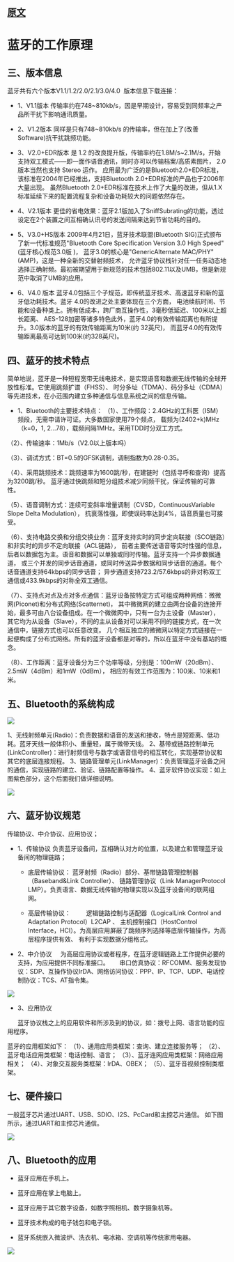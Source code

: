 

## [原文](https://blog.csdn.net/xubin341719/article/details/38145507)

# 蓝牙的工作原理

## 三、版本信息 

蓝牙共有六个版本V1.1/1.2/2.0/2.1/3.0/4.0  版本信息下载连接：

- 1、V1.1版本
传输率约在748~810kb/s，因是早期设计，容易受到同频率之产品所干扰下影响通讯质量。

- 2、V1.2版本
同样是只有748~810kb/s 的传输率，但在加上了(改善 Software)抗干扰跳频功能。

- 3、V2.0+EDR版本
是 1.2 的改良提升版，传输率约在1.8M/s~2.1M/s，开始支持双工模式——即一面作语音通讯，同时亦可以传输档案/高质素图片，
2.0 版本当然也支持 Stereo 运作。
应用最为广泛的是Bluetooth2.0+EDR标准，该标准在2004年已经推出，支持Bluetooth 2.0+EDR标准的产品也于2006年大量出现。
虽然Bluetooth 2.0+EDR标准在技术上作了大量的改进，但从1.X标准延续下来的配置流程复杂和设备功耗较大的问题依然存在。

- 4、V2.1版本
更佳的省电效果：蓝牙2.1版加入了SniffSubrating的功能，透过设定在2个装置之间互相确认讯号的发送间隔来达到节省功耗的目的。

- 5、V3.0+HS版本
2009年4月21日，蓝牙技术联盟(Bluetooth SIG)正式颁布了新一代标准规范"Bluetooth Core Specification Version 3.0 High Speed"(蓝牙核心规范3.0版 )，
蓝牙3.0的核心是"GenericAlternate MAC/PHY"(AMP)，这是一种全新的交替射频技术，
允许蓝牙协议栈针对任一任务动态地选择正确射频。最初被期望用于新规范的技术包括802.11以及UMB，但是新规范中取消了UMB的应用。

- 6、V4.0 版本
蓝牙4.0包括三个子规范，即传统蓝牙技术、高速蓝牙和新的蓝牙低功耗技术。蓝牙 4.0的改进之处主要体现在三个方面，
电池续航时间、节能和设备种类上。拥有低成本，跨厂商互操作性，3毫秒低延迟、100米以上超长距离、
AES-128加密等诸多特色此外，蓝牙4.0的有效传输距离也有所提升。3.0版本的蓝牙的有效传输距离为10米(约 32英尺)，
而蓝牙4.0的有效传输距离最高可达到100米(约328英尺)。

## 四、蓝牙的技术特点
简单地说，蓝牙是一种短程宽带无线电技术，是实现语音和数据无线传输的全球开放性标准。它使用跳频扩谱（FHSS）、
时分多址（TDMA）、码分多址（CDMA）等先进技术，在小范围内建立多种通信与信息系统之间的信息传输。

- 1、Bluetooth的主要技术特点：
（1）、工作频段：2.4GHz的工科医（ISM）频段，无需申请许可证。大多数国家使用79个频点，
载频为(2402+k)MHz（k=0，1, 2…78），载频间隔1MHz。采用TDD时分双工方式。

（2）、传输速率：1Mb/s（V2.0以上版本吗）

（3）、调试方式：BT=0.5的GFSK调制，调制指数为0.28-0.35。

（4）、采用跳频技术：跳频速率为1600跳/秒，在建链时（包括寻呼和查询）提高为3200跳/秒。
蓝牙通过快跳频和短分组技术减少同频干扰，保证传输的可靠性。

（5）、语音调制方式：连续可变斜率增量调制（CVSD，ContinuousVariable Slope Delta Modulation），
抗衰落性强，即使误码率达到4%，话音质量也可接受。

（6）、支持电路交换和分组交换业务：蓝牙支持实时的同步定向联接（SCO链路）和非实时的异步不定向联接（ACL链路），
前者主要传送语音等实时性强的信息，后者以数据包为主。语音和数据可以单独或同时传输。蓝牙支持一个异步数据通道，
或三个并发的同步话音通道，或同时传送异步数据和同步话音的通道。每个话音通道支持64kbps的同步话音；
异步通道支持723.2/57.6kbps的非对称双工通信或433.9kbps的对称全双工通信。

（7）、支持点对点及点对多点通信：蓝牙设备按特定方式可组成两种网络：微微网(Piconet)和分布式网络(Scatternet)，
其中微微网的建立由两台设备的连接开始，最多可由八台设备组成。在一个微微网中，只有一台为主设备（Master），
其它均为从设备（Slave），不同的主从设备对可以采用不同的链接方式，在一次通信中，链接方式也可以任意改变。
几个相互独立的微微网以特定方式链接在一起便构成了分布式网络。所有的蓝牙设备都是对等的，所以在蓝牙中没有基站的概念。

（8）、工作距离：蓝牙设备分为三个功率等级，分别是：100mW（20dBm）、2.5mW（4dBm）和1mW（0dBm），
相应的有效工作范围为：100米、10米和1米。


## 五、Bluetooth的系统构成

![](../images/bluetooth/Bluetooth_2.jpeg)

1、无线射频单元(Radio)：负责数据和语音的发送和接收，特点是短距离、低功耗。蓝牙天线一般体积小、重量轻，属于微带天线。
2、基带或链路控制单元(LinkController)：进行射频信号与数字或语音信号的相互转化，实现基带协议和其它的底层连接规程。
3、链路管理单元(LinkManager)：负责管理蓝牙设备之间的通信，实现链路的建立、验证、链路配置等操作。
4、蓝牙软件协议实现：如上图紫色部分，这个后面我们做详细说明。

![](../images/bluetooth/Bluetooth_3.jpeg)

## 六、蓝牙协议规范
传输协议、中介协议、应用协议；

- 1、传输协议
负责蓝牙设备间，互相确认对方的位置，以及建立和管理蓝牙设备间的物理链路；

  - 底层传输协议：
蓝牙射频（Radio）部分、基带链路管理控制器（Baseband&Link Controller）、
链路管理协议（Link ManagerProtocol LMP）。负责语言、数据无线传输的物理实现以及蓝牙设备间的联网组网。

  - 高层传输协议：
        逻辑链路控制与适配器（LogicalLink Control and Adaptation Protocol）L2CAP 、
主机控制接口（HostControl Interface，HCI）。为高层应用屏蔽了跳频序列选择等底层传输操作，为高层程序提供有效、
有利于实现数据分组格式。
- 2、中介协议
    为高层应用协议或者程序，在蓝牙逻辑链路上工作提供必要的支持，为应用提供不同标准接口。
     串口仿真协议：RFCOMM、服务发现协议：SDP、互操作协议IrDA、网络访问协议：PPP、IP、TCP、UDP、电话控制协议：TCS、AT指令集。

![](../images/bluetooth/Bluetooth_4.jpeg)

- 3、应用协议

      蓝牙协议栈之上的应用软件和所涉及到的协议，如：拨号上网、语言功能的应用程序。

蓝牙的应用框架如下：
（1）、通用应用类框架：查询、建立连接服务等；
（2）、蓝牙电话应用类框架：电话控制、语言；
（3）、蓝牙连网应用类框架：网络应用相关；
（4）、对象交互服务类框架：IrDA、OBEX；
（5）、蓝牙音视频控制类框架。

## 七、硬件接口

一般蓝牙芯片通过UART、USB、SDIO、I2S、PcCard和主控芯片通信。
如下图所示，通过UART和主控芯片通信。


![](../images/bluetooth/Bluetooth_5.jpeg)

## 八、Bluetooth的应用

- 蓝牙应用在手机上。 

- 蓝牙应用在掌上电脑上。 

- 蓝牙应用于其它数字设备，如数字照相机、数字摄象机等。  

- 蓝牙技术构成的电子钱包和电子锁。 

- 蓝牙系统嵌入微波炉、洗衣机、电冰箱、空调机等传统家用电器。

![](../images/bluetooth/Bluetooth_6.jpeg)